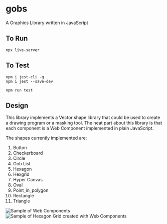 # gobs

A Graphics Library written in JavaScript

## To Run

```
npx live-server
```

## To Test

```
npm i jest-cli -g
npm i jest --save-dev
```

```
npm run test
```

## Design

This library implements a Vector shape library that could be used to create a drawing program or a masking tool.  The neat part about this library is that each component is a Web Component implemented in plain JavaScript.

The shapes currently implemented are:

1. Button
1. Checkerboard
1. Circle
1. Gob List
1. Hexagon
1. Hexgrid
1. Hyper Canvas
1. Oval
1. Point_in_polygon
1. Rectangle
1. Triangle

![Sample of Web Components](sample1.png)
![Sample of Hexagon Grid created with Web Components](hexagon-grid.png)
